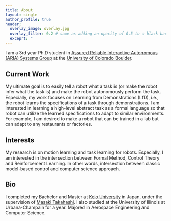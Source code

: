 ```yaml
---
title: About
layout: single
author_profile: true
header:
  overlay_image: overlay.jpg
  overlay_filter: 0.2 # same as adding an opacity of 0.5 to a black background
  exceprt: "                                                                               "
---
```


I am a 3rd year Ph.D student in [Assured Reliable Interactive Autonomous (ARIA) Systems Group](https://www.ariasystems.group/) at the [University of Colorado Boulder](https://www.colorado.edu/cs/).


## Current Work
My ultimate goal is to easily tell a robot what a task is (or make the robot infer what the task is) and make the robot autonomously perform the task.
Especially, my work focuses on Learning from Demonstrations (LfD), i.e., the robot learns the specifications of a task through demonstrations.
I am interested in learning a high-level abstract task as a formal language so that robot can utilize the learned specifications to adapt to similar environments.
For example, I am desired to make a robot that can be trained in a lab but can adapt to any restaurants or factories.

<!-- ## Previous Work

At Takahashi lab, my research was to design and build a controller for a drone so that people do no get virtual reality sickness when they control it in first-person view (FPV). You can check the paper [here](https://link.springer.com/article/10.1007/s10846-019-01054-6).
My strength is the ability to build end-to-end systems from hardware to software (also including human in the loop). -->

## Interests

My research is on motion learning and task learning for robots.
Especially, I am interested in the intersection between Formal Method, Control Theory and Reinforcement Learning.
In other words, intersection between classic model-based control and computer science approach.

## Bio

I completed my Bachelor and Master at [Keio University](https://www.keio.ac.jp/) in Japan, under the supervision of [Masaki Takahashi](http://www.yt.sd.keio.ac.jp).
I also studied at the University of Illinois at Urbana-Champain for a year. Majored in Aerospace Engineering and Computer Science.

